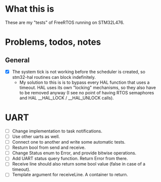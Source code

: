 # What this is
These are my "tests" of FreeRTOS running on STM32L476.

# Problems, todos, notes
## General
* [x] The system tick is not working before the scheduler is created, so stm32-hal routines can block indefinitely. 
  * My solution to this is is to bypass every HAL function that uses a timeout. HAL uses its own "locking" mechanisms, so they also have to be removed anyway (I see no point of having RTOS semaphores and HAL __HAL_LOCK / __HAL_UNLOCK calls).

# UART
* [ ] Change implementation to task notifications.
* [ ] Use other uarts as well.
* [ ] Connect one to another and write some automatic tests.
* [ ] Resturn bool from send and receive. 
* [ ] Change Status enum to Error, and provide bitwise operations.
* [ ] Add UART status query function. Return Error from there.
* [ ] Receive line should also return some bool value (false in case of a timeout).
* [ ] Template argument for receiveLine. A container to return.

